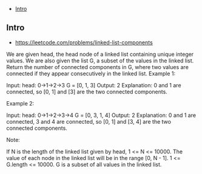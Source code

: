- [Intro](#intro)

## Intro

- https://leetcode.com/problems/linked-list-components

We are given head, the head node of a linked list containing unique integer values.
We are also given the list G, a subset of the values in the linked list.
Return the number of connected components in G, where two values are connected if they appear consecutively in the linked list.
Example 1:

Input: 
head: 0->1->2->3
G = [0, 1, 3]
Output: 2
Explanation: 
0 and 1 are connected, so [0, 1] and [3] are the two connected components.

Example 2:

Input: 
head: 0->1->2->3->4
G = [0, 3, 1, 4]
Output: 2
Explanation: 
0 and 1 are connected, 3 and 4 are connected, so [0, 1] and [3, 4] are the two connected components.

Note: 

If N is the length of the linked list given by head, 1 <= N <= 10000.
The value of each node in the linked list will be in the range [0, N - 1].
1 <= G.length <= 10000.
G is a subset of all values in the linked list.

